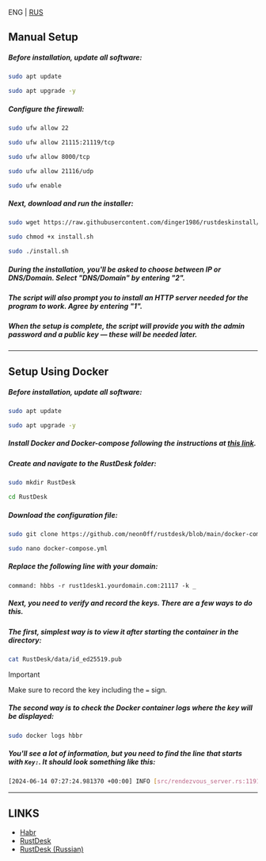 ENG | [RUS](https://github.com/neon0ff/rustdesk/blob/main/README.md)
## Manual Setup

##### Before installation, update all software:

```bash
sudo apt update
```

```bash
sudo apt upgrade -y
```

##### Configure the firewall:

```bash
sudo ufw allow 22
```

```bash
sudo ufw allow 21115:21119/tcp
```

```bash
sudo ufw allow 8000/tcp
```

```bash
sudo ufw allow 21116/udp
```

```bash
sudo ufw enable
```

##### Next, download and run the installer:

```bash
sudo wget https://raw.githubusercontent.com/dinger1986/rustdeskinstall/master/install.sh
```

```bash
sudo chmod +x install.sh
```

```bash
sudo ./install.sh
```

##### During the installation, you'll be asked to choose between IP or DNS/Domain. Select "DNS/Domain" by entering "2".
##### The script will also prompt you to install an HTTP server needed for the program to work. Agree by entering "1".
##### When the setup is complete, the script will provide you with the admin password and a public key — these will be needed later.

---

## Setup Using Docker

##### Before installation, update all software:

```bash
sudo apt update
```

```bash
sudo apt upgrade -y
```

##### Install Docker and Docker-compose following the instructions at [this link](https://totaku.ru/ustanovka-docker-i-docker-compose-na-ubuntu-22-04/).

##### Create and navigate to the RustDesk folder:

```bash
sudo mkdir RustDesk
```

```bash
cd RustDesk
```

##### Download the configuration file:

```bash
sudo git clone https://github.com/neon0ff/rustdesk/blob/main/docker-compose.yml
```

```bash
sudo nano docker-compose.yml
```

##### Replace the following line with your domain:

```
command: hbbs -r rust1desk1.yourdomain.com:21117 -k _
```

##### Next, you need to verify and record the keys. There are a few ways to do this.

##### The first, simplest way is to view it after starting the container in the directory:

```bash
cat RustDesk/data/id_ed25519.pub
```

> [!IMPORTANT]
> Make sure to record the key including the `=` sign.

##### The second way is to check the Docker container logs where the key will be displayed:

```bash
sudo docker logs hbbr
```

##### You'll see a lot of information, but you need to find the line that starts with `Key:`. It should look something like this:

```bash
[2024-06-14 07:27:24.981370 +00:00] INFO [src/rendezvous_server.rs:1191] Key: g1J0rV4WXwgnzvA2Ezqd0wns3PVMfovAbgHKHpt8QveE=
```

---

## LINKS
* [Habr](https://habr.com/ru/articles/672230/)
* [RustDesk](https://rustdesk.com/docs/en/self-host/install/)
* [RustDesk (Russian)](https://rustdesk.com/docs/ru/)
